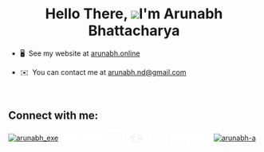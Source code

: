 <h1 align="center"> Hello There,  <img src="https://user-images.githubusercontent.com/18350557/176309783-0785949b-9127-417c-8b55-ab5a4333674e.gif" />I'm Arunabh Bhattacharya  </h1>


* 🖥️  See my website at [arunabh.online](http://arunabh.online)
  
* ✉️  You can contact me at [arunabh.nd@gmail.com](mailto:arunabh.nd@gmail.com)

&nbsp;

<h2 align="left">Connect with me:</h2>

<!--
### Socials

<p align="left"> 
<a href="https://www.codepen.io/arunabh-a" target="_blank" rel="noreferrer"> <picture> <source media="(prefers-color-scheme: dark)" srcset="https://raw.githubusercontent.com/danielcranney/readme-generator/main/public/icons/socials/codepen-dark.svg" /> 
  <source media="(prefers-color-scheme: light)" srcset="https://raw.githubusercontent.com/danielcranney/readme-generator/main/public/icons/socials/codepen.svg" /> 
  <img src="https://raw.githubusercontent.com/danielcranney/readme-generator/main/public/icons/socials/codepen.svg" width="32" height="32" /> </picture> </a> 
<a href="https://www.dev.to/arunabh" target="_blank" rel="noreferrer"> <picture> <source media="(prefers-color-scheme: dark)" srcset="https://raw.githubusercontent.com/danielcranney/readme-generator/main/public/icons/socials/devdotto-dark.svg" /> <source media="(prefers-color-scheme: light)" srcset="https://raw.githubusercontent.com/danielcranney/readme-generator/main/public/icons/socials/devdotto.svg" /> <img src="https://raw.githubusercontent.com/danielcranney/readme-generator/main/public/icons/socials/devdotto.svg" width="32" height="32" /> </picture> </a> <a href="https://discord.com/users/809714813562257418" target="_blank" rel="noreferrer"> <picture> <source media="(prefers-color-scheme: dark)" srcset="undefined" /> <source media="(prefers-color-scheme: light)" srcset="https://raw.githubusercontent.com/danielcranney/readme-generator/main/public/icons/socials/discord.svg" /> <img src="https://raw.githubusercontent.com/danielcranney/readme-generator/main/public/icons/socials/discord.svg" width="32" height="32" /> </picture> </a> <a href="https://www.github.com/arunabh-a" target="_blank" rel="noreferrer"> <picture> <source media="(prefers-color-scheme: dark)" srcset="https://raw.githubusercontent.com/danielcranney/readme-generator/main/public/icons/socials/github-dark.svg" /> <source media="(prefers-color-scheme: light)" srcset="https://raw.githubusercontent.com/danielcranney/readme-generator/main/public/icons/socials/github.svg" /> <img src="https://raw.githubusercontent.com/danielcranney/readme-generator/main/public/icons/socials/github.svg" width="32" height="32" /> </picture> </a> <a href="http://www.instagram.com/_arunabh.02" target="_blank" rel="noreferrer"> <picture> <source media="(prefers-color-scheme: dark)" srcset="undefined" /> <source media="(prefers-color-scheme: light)" srcset="https://raw.githubusercontent.com/danielcranney/readme-generator/main/public/icons/socials/instagram.svg" /> <img src="https://raw.githubusercontent.com/danielcranney/readme-generator/main/public/icons/socials/instagram.svg" width="32" height="32" /> </picture> </a> <a href="https://www.linkedin.com/in/arunabhaa" target="_blank" rel="noreferrer"> <picture> <source media="(prefers-color-scheme: dark)" srcset="https://raw.githubusercontent.com/danielcranney/readme-generator/main/public/icons/socials/linkedin-dark.svg" /> <source media="(prefers-color-scheme: light)" srcset="https://raw.githubusercontent.com/danielcranney/readme-generator/main/public/icons/socials/linkedin.svg" /> <img src="https://raw.githubusercontent.com/danielcranney/readme-generator/main/public/icons/socials/linkedin.svg" width="32" height="32" /> </picture> </a> <a href="https://www.stackoverflow.com/users/19496359" target="_blank" rel="noreferrer"> <picture> <source media="(prefers-color-scheme: dark)" srcset="undefined" /> <source media="(prefers-color-scheme: light)" srcset="https://raw.githubusercontent.com/danielcranney/readme-generator/main/public/icons/socials/stackoverflow.svg" /> <img src="https://raw.githubusercontent.com/danielcranney/readme-generator/main/public/icons/socials/stackoverflow.svg" width="32" height="32" /> </picture> </a> <a href="https://www.x.com/arunabh_exe" target="_blank" rel="noreferrer"> <picture> <source media="(prefers-color-scheme: dark)" srcset="https://raw.githubusercontent.com/danielcranney/readme-generator/main/public/icons/socials/twitter-dark.svg" /> <source media="(prefers-color-scheme: light)" srcset="https://raw.githubusercontent.com/danielcranney/readme-generator/main/public/icons/socials/twitter.svg" /> <img src="https://raw.githubusercontent.com/danielcranney/readme-generator/main/public/icons/socials/twitter.svg" width="32" height="32" /> </picture> </a></p>
-->


<p align="left">
<a href="https://twitter.com/arunabh_exe" target="blank"><img align="center" src="https://raw.githubusercontent.com/danielcranney/readme-generator/main/public/icons/socials/twitter-dark.svg" alt="arunabh_exe" height="30" width="40" /></a>
<a href="https://linkedin.com/in/arunabhatt" target="blank"><img align="center" src="https://github.com/arunabh-a/arunabh-a/blob/main/icons/linkedin-fill.svg" alt="arunabhatt" height="30" width="40" /></a>
<a href="https://stackoverflow.com/users/19496359" target="blank"><img align="center" src="https://github.com/arunabh-a/arunabh-a/blob/main/icons/stack-overflow-fill.svg" alt="19496359" height="30" width="40" /></a>
<a href="https://instagram.com/_arunabh.02" target="blank"><img align="center" src="https://github.com/arunabh-a/arunabh-a/blob/main/icons/instagram-line.svg" alt="_arunabh.02" height="30" width="40" /></a>
<a href="https://arunabh.page.link/googledeveloper" target="blank"><img align="center" src="https://github.com/arunabh-a/arunabh-a/blob/main/icons/gdev.png" alt="gdev" height="30" width="40" /></a>
<a href="https://codepen.io/arunabh-a" target="blank"><img align="center" src="https://github.com/arunabh-a/arunabh-a/blob/main/icons/codepen-line.svg" alt="arunabh-a" height="30" width="40" /></a>
<a href="https://arunabh.page.link/discord" target="blank"><img align="center" src="https://github.com/arunabh-a/arunabh-a/blob/main/icons/discord-fill.svg" alt="discord" height="30" width="40" /></a>
<a href="https://leetcode.com/arunabh-a/" target="blank"><img align="center" src="https://github.com/arunabh-a/arunabh-a/blob/main/icons/leetcode.svg" alt="arunabh-a" height="30" width="40" /></a>
<a href="https://www.dev.to/arunabh" target="blank"><img align="center" src="https://raw.githubusercontent.com/danielcranney/readme-generator/main/public/icons/socials/devdotto-dark.svg" alt="arunabh-a" height="30" width="40" /></a>
</p>
<!--
<h3 align="left">Languages and Tools:</h3>
<p align="left"> 
<a href="https://developer.android.com" target="_blank" rel="noreferrer"><img src="https://github.com/arunabh-a/arunabh-a/blob/main/icons/android-line.svg" alt="android" width="40" height="40"/></a> 
<a href="https://getbootstrap.com" target="_blank" rel="noreferrer"><img src="https://github.com/arunabh-a/arunabh-a/blob/main/icons/bootstrap-fill.svg" alt="bootstrap" width="40" height="40"/></a> 
<a href="https://www.w3schools.com/css/" target="_blank" rel="noreferrer"><img src="https://github.com/arunabh-a/arunabh-a/blob/main/icons/css3.png" alt="css3" width="40" height="40"/></a> 
<a href="https://www.figma.com/" target="_blank" rel="noreferrer"><img src="https://github.com/arunabh-a/arunabh-a/blob/main/icons/figma.png" alt="figma" width="40" height="40"/></a> 
<a href="https://firebase.google.com/" target="_blank" rel="noreferrer"><img src="https://github.com/arunabh-a/arunabh-a/blob/main/icons/firebase.png" alt="firebase" width="40" height="40"/></a> 
<a href="https://flutter.dev" target="_blank" rel="noreferrer"><img src="https://github.com/arunabh-a/arunabh-a/blob/main/icons/flutter-fill.svg" alt="flutter" width="40" height="40"/></a> 
<a href="https://git-scm.com/" target="_blank" rel="noreferrer"><img src="https://github.com/arunabh-a/arunabh-a/blob/main/icons/git.png" alt="git" width="40" height="40"/></a> 
<a href="https://www.w3.org/html/" target="_blank" rel="noreferrer"><img src="https://github.com/arunabh-a/arunabh-a/blob/main/icons/html5-fill.svg" alt="html5" width="40" height="40"/></a> 
<a href="https://www.java.com" target="_blank" rel="noreferrer"><img src="https://github.com/arunabh-a/arunabh-a/blob/main/icons/java.png" alt="java" width="40" height="40"/></a> 
<a href="https://developer.mozilla.org/en-US/docs/Web/JavaScript" target="_blank" rel="noreferrer"><img src="https://github.com/arunabh-a/arunabh-a/blob/main/icons/javascript-fill.svg" alt="javascript" width="40" height="40"/></a> 
<a href="https://www.linux.org/" target="_blank" rel="noreferrer"><img src="https://github.com/arunabh-a/arunabh-a/blob/main/icons/linux.png" alt="linux" width="40" height="40"/></a> 
<a href="https://www.microsoft.com/en-us/sql-server" target="_blank" rel="noreferrer"><img src="https://github.com/arunabh-a/arunabh-a/blob/main/icons/sql.png" alt="mssql" width="40" height="40"/></a>  
<a href="https://nodejs.org" target="_blank" rel="noreferrer"><img src="https://github.com/arunabh-a/arunabh-a/blob/main/icons/npmjs-line.svg" alt="nodejs" width="40" height="40"/></a> 
<a href="https://www.python.org" target="_blank" rel="noreferrer"><img src="https://github.com/arunabh-a/arunabh-a/blob/main/icons/python.png" alt="python" width="40" height="40"/></a>
</p>
 -->

